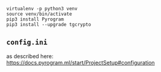```
virtualenv -p python3 venv
source venv/bin/activate
pip3 install Pyrogram
pip3 install --upgrade tgcrypto
```

## `config.ini`

as described here: https://docs.pyrogram.ml/start/ProjectSetup#configuration
